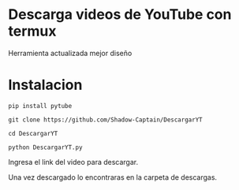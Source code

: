 # Descarga videos de YouTube con termux
Herramienta actualizada mejor diseño

# Instalacion

```
pip install pytube

git clone https://github.com/Shadow-Captain/DescargarYT

cd DescargarYT

python DescargarYT.py

```

Ingresa el link del video para descargar.

Una vez descargado lo encontraras en la carpeta  de descargas.